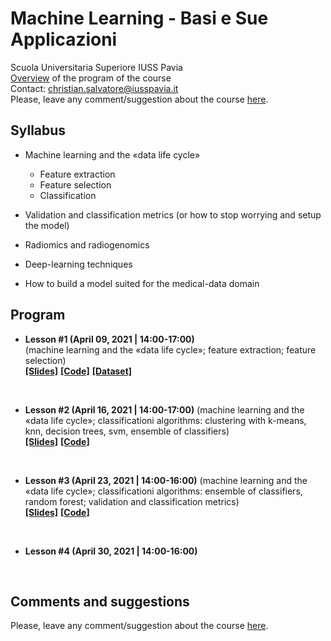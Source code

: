 # Machine Learning - Basi e Sue Applicazioni
Scuola Universitaria Superiore IUSS Pavia
<br>
[Overview](https://github.com/christiansalvatore/machinelearning-iusspavia/blob/master/overview.pdf) of the program of the course
<br>
Contact: christian.salvatore@iusspavia.it
<br>
Please, leave any comment/suggestion about the course [here](https://docs.google.com/forms/d/e/1FAIpQLSfxF8qqycKI9O6FOM894NmquqqbDt0BUXrFUmwh7uYPoBexqw/viewform?usp=sf_link).


## Syllabus
* Machine learning and the «data life cycle»
    * Feature extraction
    * Feature selection
    * Classification

* Validation and classification metrics
   (or how to stop worrying and setup the model)

* Radiomics and radiogenomics

* Deep-learning techniques

* How to build a model suited for
   the medical-data domain
   

## Program
* __Lesson #1 (April 09, 2021 \| 14:00-17:00)__ <br>
(machine learning and the «data life cycle»; feature extraction; feature selection) <br>
[__[Slides]__](https://github.com/christiansalvatore/machinelearning-iusspavia/blob/master/lessons/L1__machinelearning.pdf)
[__[Code]__](https://github.com/christiansalvatore/machinelearning-iusspavia/tree/main/code/00.PCA)
[__[Dataset]__](https://we.tl/t-4SsnT5fbnt)

<br>

* __Lesson #2 (April 16, 2021 \| 14:00-17:00)__
(machine learning and the «data life cycle»; classificationi algorithms: clustering with k-means, knn, decision trees, svm, ensemble of classifiers) <br>
[__[Slides]__](https://github.com/christiansalvatore/machinelearning-iusspavia/blob/master/lessons/L1__machinelearning.pdf)
[__[Code]__](https://github.com/christiansalvatore/machinelearning-iusspavia/tree/main/code/)

<br>

* __Lesson #3 (April 23, 2021 \| 14:00-16:00)__
(machine learning and the «data life cycle»; classificationi algorithms: ensemble of classifiers, random forest; validation and classification metrics) <br>
[__[Slides]__](https://github.com/christiansalvatore/machinelearning-iusspavia/blob/master/lessons/L1__machinelearning.pdf)
[__[Code]__](https://github.com/christiansalvatore/machinelearning-iusspavia/tree/main/code/)

<br>

* __Lesson #4 (April 30, 2021 \| 14:00-16:00)__

<br>

## Comments and suggestions
Please, leave any comment/suggestion about the course [here](https://docs.google.com/forms/d/e/1FAIpQLSfxF8qqycKI9O6FOM894NmquqqbDt0BUXrFUmwh7uYPoBexqw/viewform?usp=sf_link).
